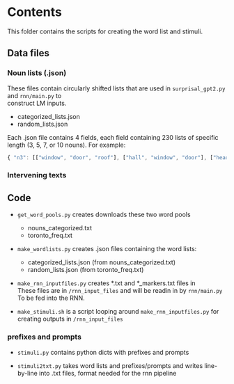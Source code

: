 # Contents

This folder contains the scripts for creating the word list and stimuli.

## Data files

### Noun lists (.json)

These files contain circularly shifted lists that are used in `surprisal_gpt2.py` and `rnn/main.py` to  
construct LM inputs.

- categorized_lists.json     
- random_lists.json

Each .json file contains 4 fields, each field containing 230 lists of specific length (3, 5, 7, or 10 nouns). For example:

```javascript
{ "n3": [["window", "door", "roof"], ["hall", "window", "door"], ["hearth", "hall", "window"],
```

### Intervening texts


## Code

- `get_word_pools.py` creates downloads these two word pools  
    - nouns_categorized.txt  
    - toronto_freq.txt  
    
- `make_wordlists.py` creates .json files containing the word lists:
    - categorized_lists.json (from nouns_categorized.txt)
    - random_lists.json (from toronto_freq.txt)

- `make_rnn_inputfiles.py` creates *.txt and *_markers.txt files in  
These files are in `/rnn_input_files` and will be readin in by `rnn/main.py`  
To be fed into the RNN.

- `make_stimuli.sh` is a script looping around `make_rnn_inputfiles.py` for creating
outputs in `/rnn_input_files`

### prefixes and prompts
- `stimuli.py` contains python dicts with prefixes and prompts

- `stimuli2txt.py` takes word lists and prefixes/prompts and writes
line-by-line into .txt files, format needed for the rnn pipeline